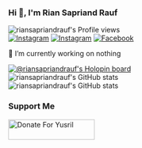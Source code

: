 ### Hi 👋, I'm Rian Sapriand Rauf

![riansapriandrauf's Profile views](https://komarev.com/ghpvc/?username=riansapriandrauf&style=flat&color=blueviolet)<br>
<a href="https://instagram.com/yusril.id_"><img src="https://img.shields.io/badge/Instagram-%23E4405F.svg?&style=flat&logo=instagram&logoColor=white" alt="Instagram"></a>
<a href="https://nikkixploit.blogspot.com/"><img src="https://img.shields.io/badge/Blog-FF8800.svg?&style=flat&logo=blogger&logoColor=white" alt="Instagram"></a>
<a href="https://facebook.com/nikkixploit"><img src="https://img.shields.io/badge/Facebook-%231877F2.svg?&style=flat&logo=facebook&logoColor=white" alt="Facebook"></a>

🔭 I’m currently working on nothing

[![@riansapriandrauf's Holopin board](https://holopin.me/riansapriandrauf)](`)<br>
![riansapriandrauf's GitHub stats](https://github-readme-stats.vercel.app/api?username=riansapriandrauf&show_icons=true&theme=tokyonight)<br>
![riansapriandrauf's GitHub stats](https://github-readme-stats.vercel.app/api/top-langs/?username=riansapriandrauf&theme=tokyonight&hide_border=false&layout=compact)

### Support Me
<a href="https://saweria.co/riansapriandrauf" target="_blank"><img src="https://user-images.githubusercontent.com/26188697/180601310-e82c63e4-412b-4c36-b7b5-7ba713c80380.png" alt="Donate For Yusril" height="41" width="174"></a>
